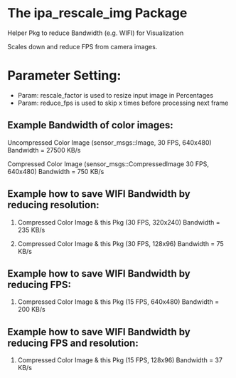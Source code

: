 # The ipa_rescale_img Package
Helper Pkg to reduce Bandwidth (e.g. WIFI) for Visualization

Scales down and reduce FPS from camera images.


# Parameter Setting:

- Param:  rescale_factor  is used to resize input image in Percentages
- Param:  reduce_fps  is used to skip  x times before processing next frame


## Example Bandwidth of color images:

Uncompressed Color Image (sensor_msgs::Image, 30 FPS, 640x480)    Bandwidth = 27500 KB/s

Compressed Color Image (sensor_msgs::CompressedImage 30 FPS, 640x480)    Bandwidth = 750 KB/s


## Example how to save WIFI Bandwidth by reducing resolution:

1. Compressed Color Image & this Pkg (30 FPS, 320x240)    Bandwidth = 235 KB/s

1. Compressed Color Image & this Pkg (30 FPS, 128x96)    Bandwidth = 75 KB/s


## Example how to save WIFI Bandwidth by reducing FPS:

1. Compressed Color Image & this Pkg (15 FPS, 640x480)    Bandwidth = 200 KB/s


## Example how to save WIFI Bandwidth by reducing FPS and resolution:

1. Compressed Color Image & this Pkg (15 FPS, 128x96)    Bandwidth = 37 KB/s
